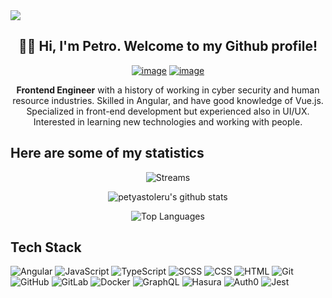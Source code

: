 
<img src="https://user-images.githubusercontent.com/73097560/115834477-dbab4500-a447-11eb-908a-139a6edaec5c.gif">


<div align="center">
    <h2>👨‍💻 Hi, I'm Petro. Welcome to my Github profile!</h2>
  
   [![image](https://img.shields.io/badge/linkedin-%2300acee.svg?color=405DE6&style=for-the-badge&logo=linkedin&logoColor=white)](https://www.linkedin.com/in/petro-stoleru/)
  [![image](https://img.shields.io/badge/Gmail-D14836?style=for-the-badge&logo=gmail&logoColor=white)](mailto:petyastoleru00@gmail.com)

**Frontend Engineer** with a history of working in cyber security and human resource industries. Skilled in Angular, and have good knowledge of Vue.js. Specialized in front-end development but experienced also in UI/UX. Interested in learning new technologies and working with people.
</div>

  ## Here are some of my statistics

<div align="center">

  ![Streams](https://github-readme-streak-stats.herokuapp.com/?user=petyastoleru&theme=dracula)
  
  ![petyastoleru's github stats](https://github-readme-stats.vercel.app/api?username=petyastoleru&show_icons=true&theme=dracula&include_all_commits=true&count_private=true)
  
  ![Top Languages](https://github-readme-stats.vercel.app/api/top-langs/?username=petyastoleru&theme=dracula&layout=compact)
</div>

  ## Tech Stack
![Angular](https://img.shields.io/badge/-Angular-000?&logo=Angular&logoColor=a6120d)
![JavaScript](https://img.shields.io/badge/-JavaScript-000?&logo=JavaScript)
![TypeScript](https://img.shields.io/badge/-TypeScript-000?&logo=TypeScript&logoColor=007ACC)
![SCSS](https://img.shields.io/badge/-SCSS-000?&logo=Sass)
![CSS](https://img.shields.io/badge/-CSS-000?&logo=CSS3)
![HTML](https://img.shields.io/badge/-HTML-000?&logo=HTML5)
![Git](https://img.shields.io/badge/-Git-000?&logo=Git)
![GitHub](https://img.shields.io/badge/-GitHub-000?&logo=GitHub)
![GitLab](https://img.shields.io/badge/-GitLab-000?&logo=GitLab)
![Docker](https://img.shields.io/badge/-Docker-000?&logo=Docker)
![GraphQL](https://img.shields.io/badge/-GraphQL-000?&logo=GraphQL)
![Hasura](https://img.shields.io/badge/-Hasura-000?&logo=Hasura)
![Auth0](https://img.shields.io/badge/-Auth0-000?&logo=Auth0)
![Jest](https://img.shields.io/badge/-Jest-000?&logo=Jest)
